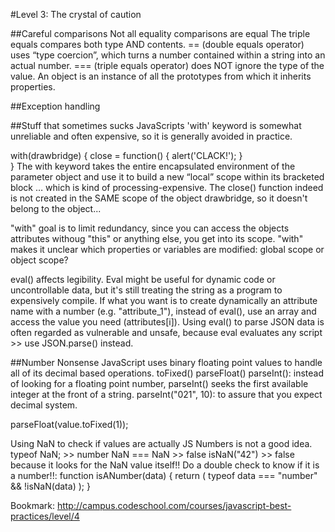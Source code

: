 #Level 3: The crystal of caution

##Careful comparisons
Not all equality comparisons are equal
The triple equals compares both type AND contents.
== (double equals operator) uses “type coercion”, which turns a number contained within a string into an actual number.
=== (triple equals operator) does NOT ignore the type of the value.
An object is an instance of all the prototypes from which it inherits properties.


##Exception handling

##Stuff that sometimes sucks
JavaScripts 'with' keyword is somewhat unreliable and often expensive, so it is generally avoided in practice.

with(drawbridge) {
	close = function() {
		alert('CLACK!');
	}	
}
The with keyword takes the entire encapsulated environment of the parameter object and use it to build a new “local” scope within its bracketed block … which is kind of processing-expensive. 
The close() function indeed is not created in the SAME scope of the object drawbridge, so it doesn't belong to the object...

"with" goal is to limit redundancy, since you can access the objects attributes withoug "this" or anything else, you get into its scope.
"with" makes it unclear which properties or variables are modified: global scope or object scope?

eval() affects legibility. Eval might be useful for dynamic code or uncontrollable data, but it's still treating the string as a program to expensively compile.
If what you want is to create dynamically an attribute name with a number (e.g. "attribute_1"), instead of eval(), use an array and access the value you need (attributes[i]).
Using eval() to parse JSON data is often regarded as vulnerable and unsafe, because eval evaluates any script >> use JSON.parse() instead.

##Number Nonsense
JavaScript uses binary floating point values to handle all of its decimal based operations.
toFixed()
parseFloat()
parseInt(): instead of looking for a floating point number, parseInt() seeks the first available integer at the front of a string.
parseInt("021", 10): to assure that you expect decimal system.

parseFloat(value.toFixed(1));

Using NaN to check if values are actually JS Numbers is not a good idea.
typeof NaN; >> number
NaN === NaN >> false
isNaN("42") >> false because it looks for the NaN value itself!!
Do a double check to know if it is a number!!: 
function isANumber(data) {
	return ( typeof data === "number" && !isNaN(data) );
}

Bookmark:
http://campus.codeschool.com/courses/javascript-best-practices/level/4